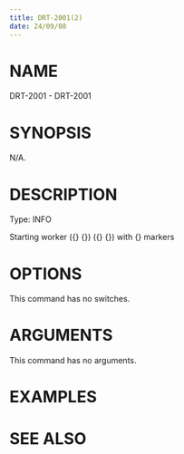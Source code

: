 ```yaml
---
title: DRT-2001(2)
date: 24/09/08
---
```


# NAME

DRT-2001 - DRT-2001

# SYNOPSIS

N/A.

# DESCRIPTION

Type: INFO

Starting worker ({} {}) ({} {}) with {} markers

# OPTIONS

This command has no switches.

# ARGUMENTS

This command has no arguments.

# EXAMPLES

# SEE ALSO
